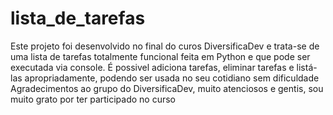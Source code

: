 # lista_de_tarefas
Este projeto foi desenvolvido no final do curos DiversificaDev e trata-se de uma lista de tarefas totalmente funcional feita em Python e que pode ser executada via console. É possivel adiciona tarefas, eliminar tarefas e listá-las apropriadamente, podendo ser usada no seu cotidiano sem dificuldade
Agradecimentos ao grupo do DiversificaDev, muito atenciosos e gentis, sou muito grato por ter participado no curso 
